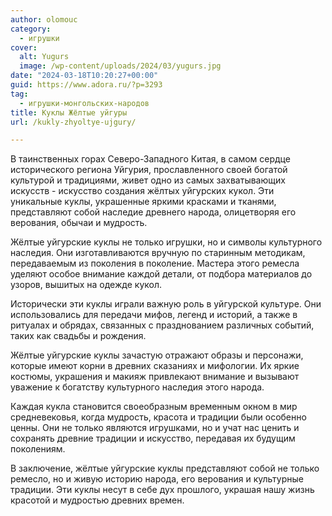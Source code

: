 ```yaml
---
author: olomouc
category:
  - игрушки
cover:
  alt: Yugurs
  image: /wp-content/uploads/2024/03/yugurs.jpg
date: "2024-03-18T10:20:27+00:00"
guid: https://www.adora.ru/?p=3293
tag:
  - игрушки-монгольских-народов
title: Куклы Жёлтые уйгуры
url: /kukly-zhyoltye-ujgury/

---
```

В таинственных горах Северо\-Западного Китая, в самом сердце исторического региона Уйгурия, прославленного своей богатой культурой и традициями, живет одно из самых захватывающих искусств \- искусство создания жёлтых уйгурских кукол. Эти уникальные куклы, украшенные яркими красками и тканями, представляют собой наследие древнего народа, олицетворяя его верования, обычаи и мудрость.

Жёлтые уйгурские куклы не только игрушки, но и символы культурного наследия. Они изготавливаются вручную по старинным методикам, передаваемым из поколения в поколение. Мастера этого ремесла уделяют особое внимание каждой детали, от подбора материалов до узоров, вышитых на одежде кукол.

Исторически эти куклы играли важную роль в уйгурской культуре. Они использовались для передачи мифов, легенд и историй, а также в ритуалах и обрядах, связанных с празднованием различных событий, таких как свадьбы и рождения.

Жёлтые уйгурские куклы зачастую отражают образы и персонажи, которые имеют корни в древних сказаниях и мифологии. Их яркие костюмы, украшения и макияж привлекают внимание и вызывают уважение к богатству культурного наследия этого народа.

Каждая кукла становится своеобразным временным окном в мир средневековья, когда мудрость, красота и традиции были особенно ценны. Они не только являются игрушками, но и учат нас ценить и сохранять древние традиции и искусство, передавая их будущим поколениям.

В заключение, жёлтые уйгурские куклы представляют собой не только ремесло, но и живую историю народа, его верования и культурные традиции. Эти куклы несут в себе дух прошлого, украшая нашу жизнь красотой и мудростью древних времен.
